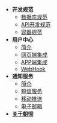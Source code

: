 - **开发规范**
	- [数据库规范](code/sqlStyle.md)
	- [API开发规范](code/apiStyle.md)
	- [容器规范](code/imageStyle.md)
- **用户中心**
	- [简介](sso/README.md)
	- [网页端集成](sso/pc.md)
	- [APP端集成](sso/app.md)
	- [WebHook](sso/webhook.md)
- **通知服务**
	- [简介](notify/README.md)
	- [短信服务](notify/sms/index.md)
	- [移动推送](notify/push/index.md)
	- [电子邮箱](notify/email/index.md)
- [**关于朝彻**](README.md)


